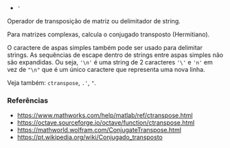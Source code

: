 - `'`

Operador de transposição de matriz ou delimitador de string.

Para matrizes complexas, calcula o conjugado transposto (Hermitiano).

O caractere de aspas simples também pode ser usado para delimitar strings. As
sequências de escape dentro de strings entre aspas simples não são expandidas.
Ou seja, `'\n'` é uma string de 2 caracteres `'\'` e `'n'` em vez de `"\n"` que
é um único caractere que representa uma nova linha.

Veja também: `ctranspose`, `.'`, `"`.

### Referências

- https://www.mathworks.com/help/matlab/ref/ctranspose.html
- https://octave.sourceforge.io/octave/function/ctranspose.html
- https://mathworld.wolfram.com/ConjugateTranspose.html
- https://pt.wikipedia.org/wiki/Conjugado_transposto
